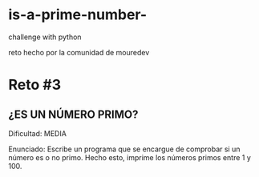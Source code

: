 # is-a-prime-number-
challenge with python

reto hecho por la comunidad de mouredev


 # Reto #3
 ## ¿ES UN NÚMERO PRIMO?
 
  Dificultad: MEDIA
  
  Enunciado: Escribe un programa que se encargue de comprobar si un número es o no primo.
  Hecho esto, imprime los números primos entre 1 y 100.



